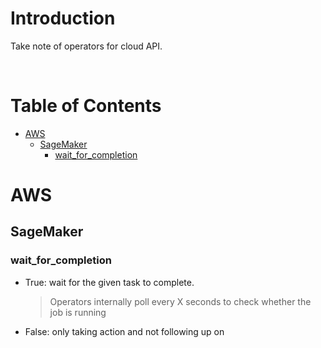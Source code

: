 <!-- omit in toc -->
# Introduction
Take note of operators for cloud API.

<br />

<!-- omit in toc -->
# Table of Contents
- [AWS](#aws)
  - [SageMaker](#sagemaker)
    - [wait_for_completion](#wait_for_completion)

# AWS
## SageMaker
### wait_for_completion
* True: wait for the given task to complete. 
  > Operators internally poll every X seconds to check whether the job is running
* False: only taking action and not following up on
